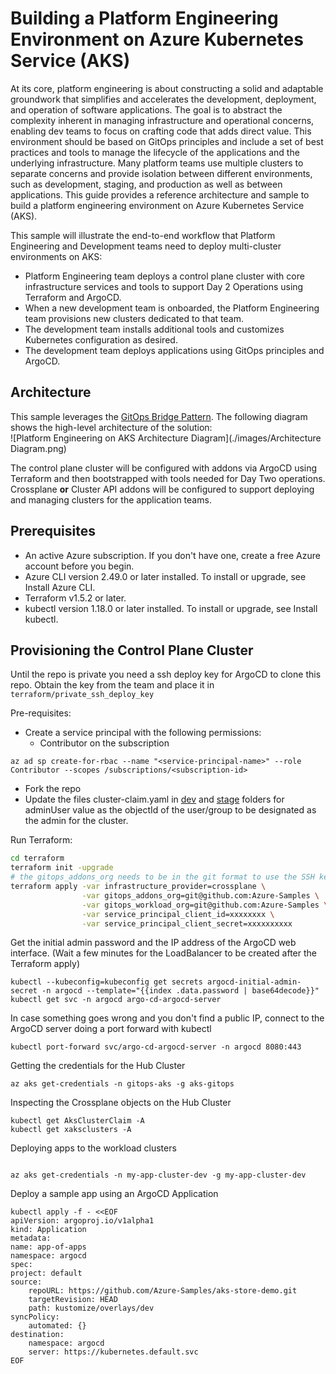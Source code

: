# Building a Platform Engineering Environment on Azure Kubernetes Service (AKS)

At its core, platform engineering is about constructing a solid and adaptable groundwork that simplifies and accelerates the development, deployment, and operation of software applications.  The goal is to abstract the complexity inherent in managing infrastructure and operational concerns, enabling dev teams to focus on crafting code that adds direct value. This environment should be based on GitOps principles and include a set of best practices and tools to manage the lifecycle of the applications and the underlying infrastructure. Many platform teams use multiple clusters to separate concerns and provide isolation between different environments, such as development, staging, and production as well as between applications. This guide provides a reference architecture and sample to build a platform engineering environment on Azure Kubernetes Service (AKS).

This sample will illustrate the end-to-end workflow that Platform Engineering and Development teams need to deploy multi-cluster environments on AKS:

- Platform Engineering team deploys a control plane cluster with core infrastructure services and tools to support Day 2 Operations using Terraform and ArgoCD.
- When a new development team is onboarded, the Platform Engineering team provisions new clusters dedicated to that team.
- The development team installs additional tools and customizes Kubernetes configuration as desired.
- The development team deploys applications using GitOps principles and ArgoCD.

## Architecture

This sample leverages the [GitOps Bridge Pattern](https://github.com/gitops-bridge-dev/gitops-bridge?tab=readme-ov-file).  The following diagram shows the high-level architecture of the solution:  
![Platform Engineering on AKS Architecture Diagram](./images/Architecture Diagram.png)

The control plane cluster will be configured with addons via ArgoCD using Terraform and then bootstrapped with tools needed for Day Two operations.  Crossplane **or** Cluster API addons will be configured to support deploying and managing clusters for the application teams.

## Prerequisites

- An active Azure subscription. If you don't have one, create a free Azure account before you begin.
- Azure CLI version 2.49.0 or later installed. To install or upgrade, see Install Azure CLI.
- Terraform v1.5.2 or later.
- kubectl version 1.18.0 or later installed. To install or upgrade, see Install kubectl.

## Provisioning the Control Plane Cluster

Until the repo is private you need a ssh deploy key for ArgoCD to clone this repo.
Obtain the key from the team and place it in `terraform/private_ssh_deploy_key`

Pre-requisites:

- Create a service principal with the following permissions:
  - Contributor on the subscription

```azurecli
az ad sp create-for-rbac --name "<service-principal-name>" --role Contributor --scopes /subscriptions/<subscription-id>
```

- Fork the repo
- Update the files cluster-claim.yaml in [dev](./gitops/clusters/crossplane/clusters/my-app-cluster/dev/cluster-claim.yaml) and [stage](./gitops/clusters/crossplane/clusters/my-app-cluster/stage/cluster-claim.yaml) folders for adminUser value as the objectId of the user/group to be designated as the admin for the cluster.

Run Terraform:

```bash
cd terraform
terraform init -upgrade
# the gitops_addons_org needs to be in the git format to use the SSH key until the repo is private
terraform apply -var infrastructure_provider=crossplane \
                -var gitops_addons_org=git@github.com:Azure-Samples \
                -var gitops_workload_org=git@github.com:Azure-Samples \
                -var service_principal_client_id=xxxxxxxx \
                -var service_principal_client_secret=xxxxxxxxxx
```

Get the initial admin password and the IP address of the ArgoCD web interface.
(Wait a few minutes for the LoadBalancer to be created after the Terraform apply)

```kubectl
kubectl --kubeconfig=kubeconfig get secrets argocd-initial-admin-secret -n argocd --template="{{index .data.password | base64decode}}"
kubectl get svc -n argocd argo-cd-argocd-server
```

In case something goes wrong and you don't find a public IP, connect to the ArgoCD server doing a port forward with kubectl

```kubectl
kubectl port-forward svc/argo-cd-argocd-server -n argocd 8080:443
```

Getting the credentials for the Hub Cluster

```azurecli
az aks get-credentials -n gitops-aks -g aks-gitops
```

Inspecting the Crossplane objects on the Hub Cluster

```kubectl
kubectl get AksClusterClaim -A
kubectl get xaksclusters -A
```

Deploying apps to the workload clusters

```azurecli

az aks get-credentials -n my-app-cluster-dev -g my-app-cluster-dev
```

Deploy a sample app using an ArgoCD Application

```kubectl
kubectl apply -f - <<EOF
apiVersion: argoproj.io/v1alpha1
kind: Application
metadata:
name: app-of-apps
namespace: argocd
spec:
project: default
source:    
    repoURL: https://github.com/Azure-Samples/aks-store-demo.git    
    targetRevision: HEAD
    path: kustomize/overlays/dev             
syncPolicy:
    automated: {}
destination:
    namespace: argocd
    server: https://kubernetes.default.svc
EOF
```
